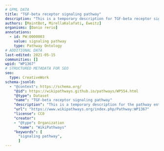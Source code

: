 ```yaml
---
# GPML DATA
title: "TGF-beta receptor signaling pathway"
description: "This is a temporary description for TGF-beta receptor signaling pathway"
authors: [MaintBot, MirellaKalafati, Eweitz]
organisms: [Danio rerio]
annotations:
  - id: PW:0000003
    value: signaling pathway
    type: Pathway Ontology
# ADDITIONAL DATA
last-edited: 2021-05-15
communities: []
wpid: "WP1367"
# STRUCTURED METADATA FOR SEO
seo:
  type: CreativeWork
schema-jsonld:
  - "@context": https://schema.org/
    "@id": https://wikipathways.github.io/pathways/WP554.html
    "@type": Dataset
    "name": "TGF-beta receptor signaling pathway"
    "description": "This is a temporary description for the pathway entitled: TGF-beta receptor signaling pathway"
    "url": "https://www.wikipathways.org/index.php/Pathway:WP1367"
    "license": CC0
    "creator":
    - "@type": Organization
      "name": "WikiPathways"
    "keywords": [
      "signaling pathway",
      ]
---
```

